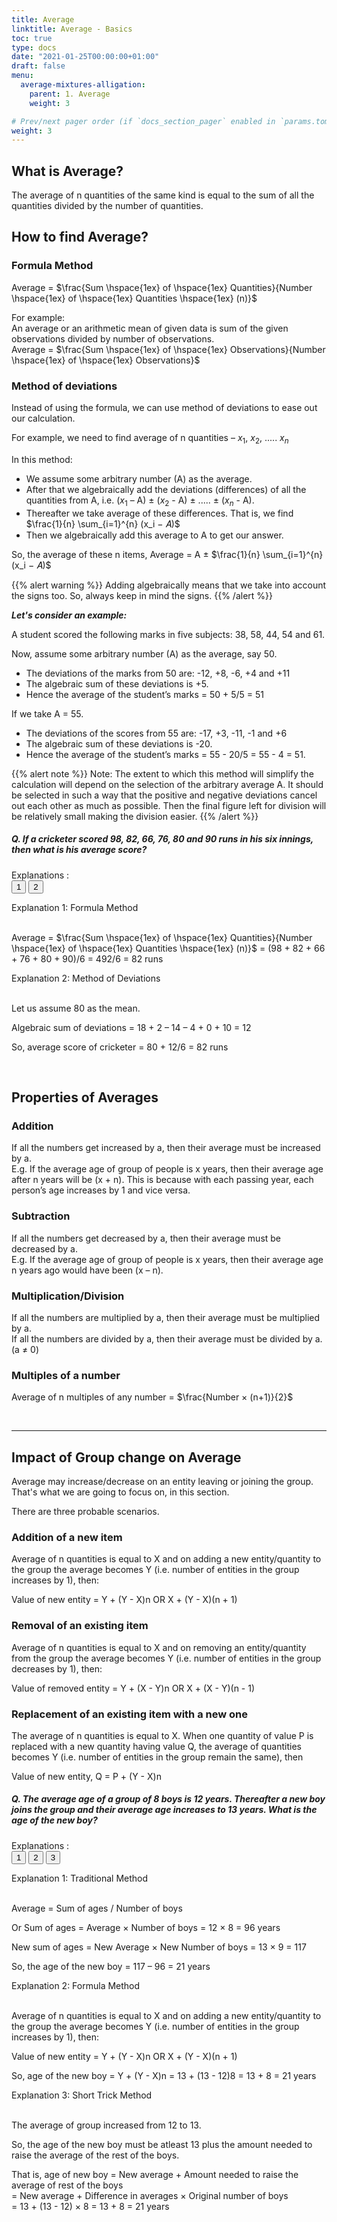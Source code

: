```yaml
---
title: Average
linktitle: Average - Basics
toc: true
type: docs
date: "2021-01-25T00:00:00+01:00"
draft: false
menu:
  average-mixtures-alligation:
    parent: 1. Average
    weight: 3

# Prev/next pager order (if `docs_section_pager` enabled in `params.toml`)
weight: 3
---
```


## What is Average?

The average of n quantities of the same kind is equal to the sum of all the quantities divided by the number of quantities.

## How to find Average?

### Formula Method

Average = $\frac{Sum \hspace{1ex} of \hspace{1ex} Quantities}{Number \hspace{1ex} of \hspace{1ex} Quantities \hspace{1ex} (n)}$

For example: <br>
An average or an arithmetic mean of given data is sum of the given observations divided by number of observations. <br>
Average = $\frac{Sum \hspace{1ex} of \hspace{1ex} Observations}{Number \hspace{1ex} of \hspace{1ex} Observations}$

### Method of deviations

Instead of using the formula, we can use method of deviations to ease out our calculation.

For example, we need to find average of n quantities – $x_1$, $x_2$, ..... $x_n$

In this method:
* We assume some arbitrary number (A) as the average. 
* After that we algebraically add the deviations (differences) of all the quantities from A, i.e. ($x_1$ – A) ± ($x_2$ - A) ± ..... ± ($x_n$ - A). 
* Thereafter we take average of these differences. That is, we find $\frac{1}{n} \sum_{i=1}^{n} (x_i − 𝐴)$
* Then we algebraically add this average to A to get our answer. 

So, the average of these n items, Average = A ± $\frac{1}{n} \sum_{i=1}^{n} (x_i − 𝐴)$

{{% alert warning %}}
Adding algebraically means that we take into account the signs too. So, always keep in mind the signs. 
{{% /alert %}}

***Let's consider an example:***

A student scored the following marks in five subjects: 38, 58, 44, 54 and 61. 

Now, assume some arbitrary number (A) as the average, say 50.
* The deviations of the marks from 50 are: -12, +8, -6, +4 and +11
* The algebraic sum of these deviations is +5.
* Hence the average of the student’s marks = 50 + 5/5 = 51

If we take A = 55. 
* The deviations of the scores from 55 are: -17, +3, -11, -1 and +6
* The algebraic sum of these deviations is -20.
* Hence the average of the student’s marks = 55 - 20/5 = 55 - 4 = 51.

{{% alert note %}}
Note: The extent to which this method will simplify the calculation will depend on the selection of the arbitrary average A. It should be selected in such a way that the positive and negative deviations cancel out each other as much as possible. Then the final figure left for division will be relatively small making the division easier.
{{% /alert %}}

##### Q. If a cricketer scored 98, 82, 66, 76, 80 and 90 runs in his six innings, then what is his average score?

Explanations :<br>
<button class="mak-tablink tablink-group1 default-tab" onclick="openTab('1Exp-1', this, 'tablink-group1', 'tabcontent-group1')">1</button>
<button class="mak-tablink tablink-group1" onclick="openTab('1Exp-2', this, 'tablink-group1', 'tabcontent-group1')">2</button>

<div id="1Exp-1" class="Exp-1 mak-tabcontent tabcontent-group1">
Explanation 1: Formula Method <br><br>

Average = $\frac{Sum \hspace{1ex} of \hspace{1ex} Quantities}{Number \hspace{1ex} of \hspace{1ex} Quantities \hspace{1ex} (n)}$ = (98 + 82 + 66 + 76 + 80 + 90)/6 = 492/6 = 82 runs
</div>

<div id="1Exp-2" class="Exp-2 mak-tabcontent tabcontent-group1">
Explanation 2: Method of Deviations<br><br>

Let us assume 80 as the mean.

Algebraic sum of deviations = 18 + 2 – 14 – 4 + 0 + 10 = 12

So, average score of cricketer = 80 + 12/6 = 82 runs
</div><br>

## Properties of Averages

### Addition 

If all the numbers get increased by a, then their average must be increased by a. <br>
E.g. If the average age of group of people is x years, then their average age after n years will be (x + n). This is because with each passing year, each person’s age increases by 1 and vice versa.

### Subtraction  

If all the numbers get decreased by a, then their average must be decreased by a. <br>
E.g. If the average age of group of people is x years, then their average age n years ago would have been (x – n).

### Multiplication/Division 

If all the numbers are multiplied by a, then their average must be multiplied by a. <br>
If all the numbers are divided by a, then their average must be divided by a. (a ≠ 0)

### Multiples of a number

Average of n multiples of any number = $\frac{Number × (n+1)}{2}$

<br><hr>

## Impact of Group change on Average 

Average may increase/decrease on an entity leaving or joining the group. That's what we are going to focus on, in this section. 

There are three probable scenarios. 

### Addition of a new item

Average of n quantities is equal to X and on adding a new entity/quantity to the group the average becomes Y (i.e. number of entities in the group increases by 1), then: 

Value of new entity = Y + (Y - X)n     OR       X + (Y - X)(n + 1) 

### Removal of an existing item

Average of n quantities is equal to X and on removing an entity/quantity from the group the average becomes Y (i.e. number of entities in the group decreases by 1), then: 

Value of removed entity = Y + (X - Y)n    OR     X + (X - Y)(n - 1)

### Replacement of an existing item with a new one

The average of n quantities is equal to X. When one quantity of value P is replaced with a new quantity having value Q, the average of quantities becomes Y (i.e. number of entities in the group remain the same), then

Value of new entity, Q = P + (Y - X)n

##### Q. The average age of a group of 8 boys is 12 years. Thereafter a new boy joins the group and their average age increases to 13 years. What is the age of the new boy?

Explanations :<br>
<button class="mak-tablink tablink-group2 default-tab" onclick="openTab('2Exp-1', this, 'tablink-group2', 'tabcontent-group2')">1</button>
<button class="mak-tablink tablink-group2" onclick="openTab('2Exp-2', this, 'tablink-group2', 'tabcontent-group2')">2</button>
<button class="mak-tablink tablink-group2" onclick="openTab('2Exp-3', this, 'tablink-group2', 'tabcontent-group2')">3</button>

<div id="2Exp-1" class="Exp-1 mak-tabcontent tabcontent-group2">
Explanation 1: Traditional Method <br><br>

Average = Sum of ages / Number of boys

Or Sum of ages = Average × Number of boys = 12 × 8 = 96 years

New sum of ages = New Average × New Number of boys = 13 × 9 = 117

So, the age of the new boy = 117 – 96 = 21 years
</div>

<div id="2Exp-2" class="Exp-2 mak-tabcontent tabcontent-group2">
Explanation 2: Formula Method  <br><br>

Average of n quantities is equal to X and on adding a new entity/quantity to the group the average becomes Y (i.e. number of entities in the group increases by 1), then: 

Value of new entity = Y + (Y - X)n     OR       X + (Y - X)(n + 1) 

So, age of the new boy = Y + (Y - X)n = 13 + (13 - 12)8 = 13 + 8 = 21 years 
</div>

<div id="2Exp-3" class="Exp-3 mak-tabcontent tabcontent-group2">
Explanation 3: Short Trick Method  <br><br>

The average of group increased from 12 to 13.

So, the age of the new boy must be atleast 13 plus the amount needed to raise the average of the rest of the boys. 

That is, age of new boy = New average + Amount needed to raise the average of rest of the boys <br>
= New average + Difference in averages × Original number of boys <br>
= 13 + (13 - 12) × 8 = 13 + 8 = 21 years
</div><br>
